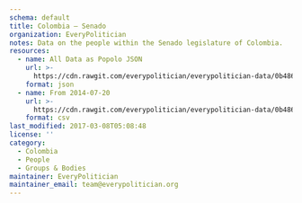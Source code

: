 ```yaml
---
schema: default
title: Colombia — Senado
organization: EveryPolitician
notes: Data on the people within the Senado legislature of Colombia.
resources:
  - name: All Data as Popolo JSON
    url: >-
      https://cdn.rawgit.com/everypolitician/everypolitician-data/0b4861549e0d6f484753b6627f8011640236d1ff/data/Colombia/Senate/ep-popolo-v1.0.json
    format: json
  - name: From 2014-07-20
    url: >-
      https://cdn.rawgit.com/everypolitician/everypolitician-data/0b4861549e0d6f484753b6627f8011640236d1ff/data/Colombia/Senate/term-2014.csv
    format: csv
last_modified: 2017-03-08T05:08:48
license: ''
category:
  - Colombia
  - People
  - Groups & Bodies
maintainer: EveryPolitician
maintainer_email: team@everypolitician.org
---
```

